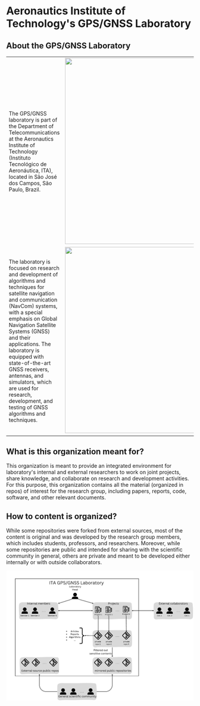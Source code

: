 # Aeronautics Institute of Technology's GPS/GNSS Laboratory

## About the GPS/GNSS Laboratory

<table align="center">
  <tr>
    <td width="300">The GPS/GNSS laboratory is part of the Department of Telecommunications at the Aeronautics Institute of Technology (Instituto Tecnológico de Aeronáutica, ITA), located in São José dos Campos, São Paulo, Brazil.</td>
    <td width="700" align="center"><img src="/assets/IMG20250309112359.jpg" height="500" width="700"/></td>
  </tr>
  <tr>
    <td width="300">The laboratory is focused on research and development of algorithms and techniques for satellite navigation and communication (NavCom) systems, with a special emphasis on Global Navigation Satellite Systems (GNSS) and their applications. The laboratory is equipped with state-of-the-art GNSS receivers, antennas, and simulators, which are used for research, development, and testing of GNSS algorithms and techniques.</td>
    <td width="700" align="center"><img src="/assets/IMG20250309112051.jpg" height="500" width="700"/></td>
  </tr>
</table>

## What is this organization meant for?

This organization is meant to provide an integrated environment for laboratory's internal and external researchers to work on joint projects, share knowledge, and collaborate on research and development activities. For this purpose, this organization contains all the material (organized in repos) of interest for the research group, including papers, reports, code, software, and other relevant documents. 

## How to content is organized?

While some repositories were forked from external sources, most of the content is original and was developed by the research group members, which includes students, professors, and researchers. Moreover, while some repositories are public and intended for sharing with the scientific community in general, others are private and meant to be developed either internally or with outside collaborators.

<p align="center">
  <img src="/assets/lab_structure_1.jpg" width="1200">
</p>

